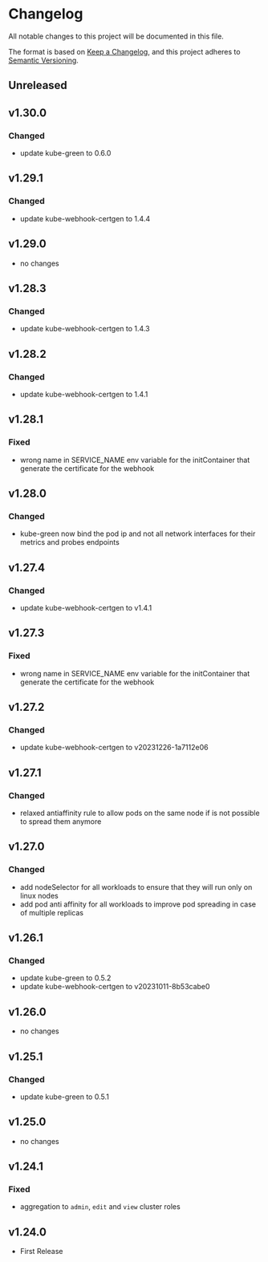 # Changelog

All notable changes to this project will be documented in this file.

The format is based on [Keep a Changelog](https://keepachangelog.com/en/1.0.0/),
and this project adheres to [Semantic Versioning](https://semver.org/spec/v2.0.0.html).

## Unreleased

## v1.30.0

### Changed

- update kube-green to 0.6.0

## v1.29.1

### Changed

- update kube-webhook-certgen to 1.4.4

## v1.29.0

- no changes

## v1.28.3

### Changed

- update kube-webhook-certgen to 1.4.3

## v1.28.2

### Changed

- update kube-webhook-certgen to 1.4.1

## v1.28.1

### Fixed

- wrong name in SERVICE_NAME env variable for the initContainer that generate the certificate for the webhook

## v1.28.0

### Changed

- kube-green now bind the pod ip and not all network interfaces for their metrics and probes endpoints

## v1.27.4

### Changed

- update kube-webhook-certgen to v1.4.1

## v1.27.3

### Fixed

- wrong name in SERVICE_NAME env variable for the initContainer that generate the certificate for the webhook

## v1.27.2

### Changed

- update kube-webhook-certgen to v20231226-1a7112e06

## v1.27.1

### Changed

- relaxed antiaffinity rule to allow pods on the same node if is not possible to spread them anymore

## v1.27.0

### Changed

- add nodeSelector for all workloads to ensure that they will run only on linux nodes
- add pod anti affinity for all workloads to improve pod spreading in case of multiple replicas

## v1.26.1

### Changed

- update kube-green to 0.5.2
- update kube-webhook-certgen to v20231011-8b53cabe0

## v1.26.0

- no changes

## v1.25.1

### Changed

- update kube-green to 0.5.1

## v1.25.0

- no changes

## v1.24.1

### Fixed

- aggregation to `admin`, `edit` and `view` cluster roles

## v1.24.0

- First Release
